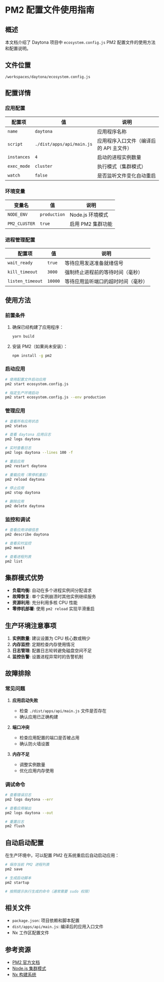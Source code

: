 
# PM2 配置文件使用指南

## 概述

本文档介绍了 Daytona 项目中 `ecosystem.config.js` PM2 配置文件的使用方法和配置说明。

## 文件位置

```
/workspaces/daytona/ecosystem.config.js
```

## 配置详情

### 应用配置

| 配置项 | 值 | 说明 |
|--------|-----|------|
| `name` | `daytona` | 应用程序名称 |
| `script` | `./dist/apps/api/main.js` | 应用程序入口文件（编译后的 API 主文件） |
| `instances` | `4` | 启动的进程实例数量 |
| `exec_mode` | `cluster` | 执行模式（集群模式） |
| `watch` | `false` | 是否监听文件变化自动重启 |

### 环境变量

| 变量名 | 值 | 说明 |
|--------|-----|------|
| `NODE_ENV` | `production` | Node.js 环境模式 |
| `PM2_CLUSTER` | `true` | 启用 PM2 集群功能 |

### 进程管理配置

| 配置项 | 值 | 说明 |
|--------|-----|------|
| `wait_ready` | `true` | 等待应用发送准备就绪信号 |
| `kill_timeout` | `3000` | 强制终止进程前的等待时间（毫秒） |
| `listen_timeout` | `10000` | 等待应用监听端口的超时时间（毫秒） |

## 使用方法

### 前置条件

1. 确保已经构建了应用程序：

   ```bash
   yarn build
   ```

2. 安装 PM2（如果尚未安装）：

   ```bash
   npm install -g pm2
   ```

### 启动应用

```bash
# 使用配置文件启动应用
pm2 start ecosystem.config.js

# 指定生产环境启动
pm2 start ecosystem.config.js --env production
```

### 管理应用

```bash
# 查看所有应用状态
pm2 status

# 查看 daytona 应用日志
pm2 logs daytona

# 实时查看日志
pm2 logs daytona --lines 100 -f

# 重启应用
pm2 restart daytona

# 重载应用（零停机重启）
pm2 reload daytona

# 停止应用
pm2 stop daytona

# 删除应用
pm2 delete daytona
```

### 监控和调试

```bash
# 查看应用详细信息
pm2 describe daytona

# 查看实时监控
pm2 monit

# 查看进程列表
pm2 list
```

## 集群模式优势

- **负载均衡**: 自动在多个进程实例间分配请求
- **故障恢复**: 单个实例崩溃时其他实例继续服务
- **资源利用**: 充分利用多核 CPU 性能
- **零停机部署**: 使用 `pm2 reload` 实现平滑重启

## 生产环境注意事项

1. **实例数量**: 建议设置为 CPU 核心数或稍少
2. **内存监控**: 定期检查内存使用情况
3. **日志管理**: 配置日志轮转避免磁盘空间不足
4. **监控告警**: 设置进程异常时的告警机制

## 故障排除

### 常见问题

1. **应用启动失败**
   - 检查 `./dist/apps/api/main.js` 文件是否存在
   - 确认应用已正确构建

2. **端口冲突**
   - 检查应用配置的端口是否被占用
   - 确认防火墙设置

3. **内存不足**
   - 调整实例数量
   - 优化应用内存使用

### 调试命令

```bash
# 查看错误日志
pm2 logs daytona --err

# 查看应用输出
pm2 logs daytona --out

# 重置日志
pm2 flush
```

## 自动启动配置

在生产环境中，可以配置 PM2 在系统重启后自动启动应用：

```bash
# 保存当前 PM2 进程列表
pm2 save

# 生成启动脚本
pm2 startup

# 按照提示执行生成的命令（通常需要 sudo 权限）
```

## 相关文件

- `package.json`: 项目依赖和脚本配置
- `dist/apps/api/main.js`: 编译后的应用入口文件
- Nx 工作区配置文件

## 参考资源

- [PM2 官方文档](https://pm2.keymetrics.io/docs/)
- [Node.js 集群模式](https://nodejs.org/api/cluster.html)
- [Nx 构建系统](https://nx.dev/)
